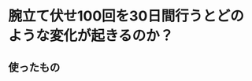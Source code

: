 # 腕立て伏せ100回を30日間行うとどのような変化が起きるのか？

<!--
date = "2024-09-01"
update_date = "2024-09-08"
-->

## 使ったもの

